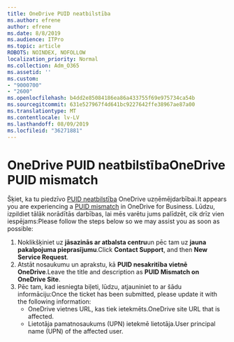 ```yaml
---
title: OneDrive PUID neatbilstība
ms.author: efrene
author: efrene
ms.date: 8/8/2019
ms.audience: ITPro
ms.topic: article
ROBOTS: NOINDEX, NOFOLLOW
localization_priority: Normal
ms.collection: Adm_O365
ms.assetid: ''
ms.custom:
- "9000700"
- "2600"
ms.openlocfilehash: b4dd2e85084186ea86a433755f69e975734ca54b
ms.sourcegitcommit: 631e527967f4d641bc9227642ffe38967ae87a00
ms.translationtype: MT
ms.contentlocale: lv-LV
ms.lasthandoff: 08/09/2019
ms.locfileid: "36271881"
---
```

# <a name="onedrive-puid-mismatch"></a><span data-ttu-id="5d55a-102">OneDrive PUID neatbilstība</span><span class="sxs-lookup"><span data-stu-id="5d55a-102">OneDrive PUID mismatch</span></span>
<span data-ttu-id="5d55a-103">Šķiet, ka tu piedzīvo [PUID neatbilstība](https://docs.microsoft.com/sharepoint/support/administration/access-denied-or-need-permission-error-sharepoint-online-or-onedrive-for-business#when-accessing-a-onedrive-site) OneDrive uzņēmējdarbībai.</span><span class="sxs-lookup"><span data-stu-id="5d55a-103">It appears you are experiencing a [PUID mismatch](https://docs.microsoft.com/sharepoint/support/administration/access-denied-or-need-permission-error-sharepoint-online-or-onedrive-for-business#when-accessing-a-onedrive-site) in OneDrive for Business.</span></span> <span data-ttu-id="5d55a-104">Lūdzu, izpildiet tālāk norādītās darbības, lai mēs varētu jums palīdzēt, cik drīz vien iespējams:</span><span class="sxs-lookup"><span data-stu-id="5d55a-104">Please follow the steps below so we may assist you as soon as possible:</span></span>

1. <span data-ttu-id="5d55a-105">Noklikšķiniet uz **jāsazinās ar atbalsta centru**un pēc tam uz **jauna pakalpojuma pieprasījumu**.</span><span class="sxs-lookup"><span data-stu-id="5d55a-105">Click **Contact Support**, and then **New Service Request**.</span></span>
2. <span data-ttu-id="5d55a-106">Atstāt nosaukumu un aprakstu, kā **PUID nesakritība vietnē OneDrive**.</span><span class="sxs-lookup"><span data-stu-id="5d55a-106">Leave the title and description as **PUID Mismatch on OneDrive Site**.</span></span>
3. <span data-ttu-id="5d55a-107">Pēc tam, kad iesniegta biļeti, lūdzu, atjauniniet to ar šādu informāciju:</span><span class="sxs-lookup"><span data-stu-id="5d55a-107">Once the ticket has been submitted, please update it with the following information:</span></span>
    - <span data-ttu-id="5d55a-108">OneDrive vietnes URL, kas tiek ietekmēts.</span><span class="sxs-lookup"><span data-stu-id="5d55a-108">OneDrive site URL that is affected.</span></span>
    - <span data-ttu-id="5d55a-109">Lietotāja pamatnosaukums (UPN) ietekmē lietotāja.</span><span class="sxs-lookup"><span data-stu-id="5d55a-109">User principal name (UPN) of the affected user.</span></span>



